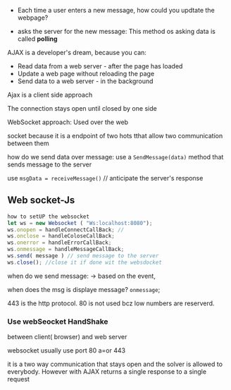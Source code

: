* Each time a user enters a new message, how could you updtate the webpage?

* asks the server for the new message: This method os asking data is called **polling**

  

AJAX is a developer's dream, because you can:

- Read data from a web server - after the page has loaded
- Update a web page without reloading the page
- Send data to a web server - in the background



Ajax is a client side approach 

The connection stays open until closed by one side



WebSocket approach: Used over the web

socket because it is a endpoint of two hots tthat allow two communication between them



how do we send data over message: use a `SendMessage(data)` method that sends message to the server

use `msgData = receiveMessage()` // anticipate the server's response

## Web socket-Js

```js
how to setUP the websocket 
let ws = new Websocket ( "Ws:localhost:8080");
ws.onopen = handleConnectCallBack; // 
ws.onclose = handleColoseCallBack; 
ws.onerror = handleErrorCallBack;
ws.onmessage = handleMessageCallBack;
ws.send( message ) // send message to the server 
ws.close(); //close it if done wit the websdocket 
```

when do we send message: -> based on the event, 

when does the msg is displaye message? `onmessage`;

443 is the http protocol. 80 is not used bcz low numbers are reserverd. 



### Use webSeocket HandShake 

between client( browser) and web server 

websocket usually use port 80 a=or 443 

it is a two way communication that stays open and the solver is allowed to everybody. However with AJAX returns a single response to a single request



